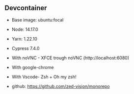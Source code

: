 ## Devcontainer

- Base image: ubuntu:focal
- Node: 14.17.0
- Yarn: 1.22.10
- Cypress 7.4.0
- With noVNC - XFCE trough noVNC (http://localhost:6080)
- With google-chrome
- With Vscode- Zsh + Oh my zsh!

- github: https://github.com/zed-vision/monorepo
